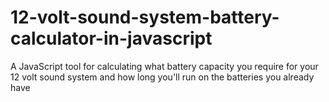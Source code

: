 # 12-volt-sound-system-battery-calculator-in-javascript
A JavaScript tool for calculating what battery capacity you require for your 12 volt sound system and how long you'll run on the batteries you already have
